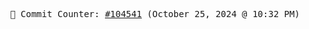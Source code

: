 <p align="center">
    <samp>
        📮 Commit Counter: <a href="https://github.com/Javascript-void0/Javascript-void0/commits/main">#104541</a> (October 25, 2024 @ 10:32 PM)
    </samp>
</p>